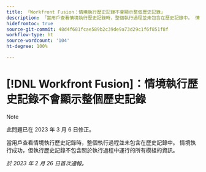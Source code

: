 ```yaml
---
title: 「Workfront Fusion：情境執行歷史記錄不會顯示整個歷史記錄」
description: 「當用戶查看情境執行歷史記錄時，整個執行過程並未包含在歷史記錄中。 情境執行成功，但執行歷史記錄不包含關於執行過程中運行的所有模組的資訊」
hidefromtoc: true
source-git-commit: 48d4f681fcae589b2c39de9a73d29c1f6f851f8f
workflow-type: ht
source-wordcount: '104'
ht-degree: 100%

---
```



# [!DNL Workfront Fusion]：情境執行歷史記錄不會顯示整個歷史記錄

>[!NOTE]
>
>此問題已在 2023 年 3 月 6 日修正。

當用戶查看情境執行歷史記錄時，整個執行過程並未包含在歷史記錄中。 情境執行成功，但執行歷史記錄不包含關於執行過程中運行的所有模組的資訊。

_於 2023 年 2 月 26 日首次通報。_


